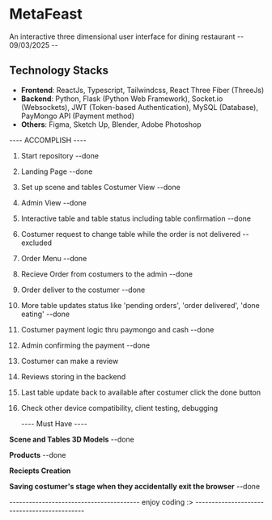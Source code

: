 # MetaFeast

An interactive three dimensional user interface for dining restaurant
-- 09/03/2025 --

## Technology Stacks

- **Frontend**: ReactJs, Typescript, Tailwindcss, React Three Fiber (ThreeJs)
- **Backend**: Python, Flask (Python Web Framework), Socket.io (Websockets), JWT (Token-based Authentication), MySQL (Database), PayMongo API (Payment method)
- **Others**: Figma, Sketch Up, Blender, Adobe Photoshop



---- ACCOMPLISH ----

1. Start repository --done
2. Landing Page --done
3. Set up scene and tables Costumer View --done
4. Admin View --done
5. Interactive table and table status including table confirmation --done
6. Costumer request to change table while the order is not delivered --excluded
7. Order Menu --done
8. Recieve Order from costumers to the admin --done
9. Order deliver to the costumer --done
10. More table updates status like 'pending orders', 'order delivered', 'done eating' --done
11. Costumer payment logic thru paymongo and cash --done
12. Admin confirming the payment --done
13. Costumer can make a review
14. Reviews storing in the backend
15. Last table update back to available after costumer click the done button
16. Check other device compatibility, client testing, debugging

    ---- Must Have ----

**Scene and Tables 3D Models** --done

**Products** --done

**Reciepts Creation**

**Saving costumer's stage when they accidentally exit the browser** --done

---------------------------------------- enjoy coding :> --------------------------------------------
